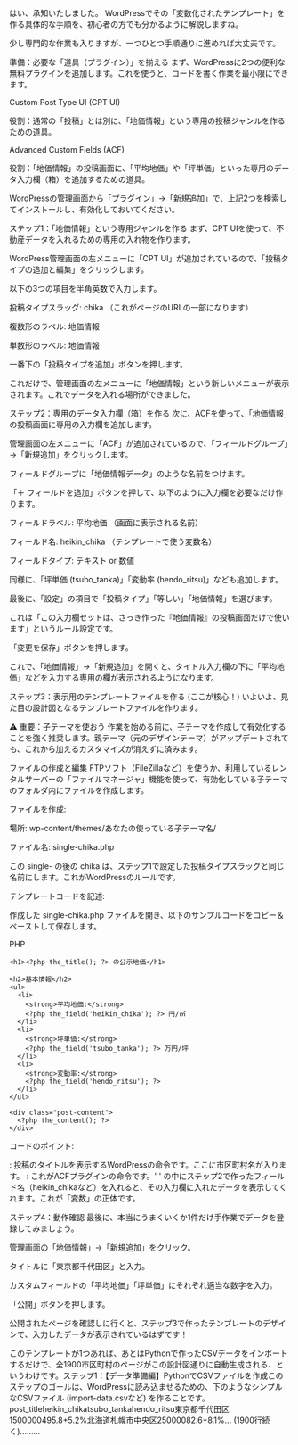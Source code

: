 はい、承知いたしました。 WordPressでその「変数化されたテンプレート」を作る具体的な手順を、初心者の方でも分かるように解説しますね。

少し専門的な作業も入りますが、一つひとつ手順通りに進めれば大丈夫です。

準備：必要な「道具（プラグイン）」を揃える
まず、WordPressに2つの便利な無料プラグインを追加します。これを使うと、コードを書く作業を最小限にできます。

Custom Post Type UI (CPT UI)

役割：通常の「投稿」とは別に、「地価情報」という専用の投稿ジャンルを作るための道具。

Advanced Custom Fields (ACF)

役割：「地価情報」の投稿画面に、「平均地価」や「坪単価」といった専用のデータ入力欄（箱）を追加するための道具。

WordPressの管理画面から「プラグイン」→「新規追加」で、上記2つを検索してインストールし、有効化しておいてください。

ステップ1：「地価情報」という専用ジャンルを作る
まず、CPT UIを使って、不動産データを入れるための専用の入れ物を作ります。

WordPress管理画面の左メニューに「CPT UI」が追加されているので、「投稿タイプの追加と編集」をクリックします。

以下の3つの項目を半角英数で入力します。

投稿タイプスラッグ: chika （これがページのURLの一部になります）

複数形のラベル: 地価情報

単数形のラベル: 地価情報

一番下の「投稿タイプを追加」ボタンを押します。

これだけで、管理画面の左メニューに「地価情報」という新しいメニューが表示されます。これでデータを入れる場所ができました。

ステップ2：専用のデータ入力欄（箱）を作る
次に、ACFを使って、「地価情報」の投稿画面に専用の入力欄を追加します。

管理画面の左メニューに「ACF」が追加されているので、「フィールドグループ」→「新規追加」をクリックします。

フィールドグループに「地価情報データ」のような名前をつけます。

「＋ フィールドを追加」ボタンを押して、以下のように入力欄を必要なだけ作ります。

フィールドラベル: 平均地価 （画面に表示される名前）

フィールド名: heikin_chika （テンプレートで使う変数名）

フィールドタイプ: テキスト or 数値

同様に、「坪単価 (tsubo_tanka)」「変動率 (hendo_ritsu)」なども追加します。

最後に、「設定」の項目で「投稿タイプ」「等しい」「地価情報」を選びます。

これは「この入力欄セットは、さっき作った『地価情報』の投稿画面だけで使います」というルール設定です。

「変更を保存」ボタンを押します。

これで、「地価情報」→「新規追加」を開くと、タイトル入力欄の下に「平均地価」などを入力する専用の欄が表示されるようになります。

ステップ3：表示用のテンプレートファイルを作る (ここが核心！)
いよいよ、見た目の設計図となるテンプレートファイルを作ります。

⚠️ 重要：子テーマを使おう
作業を始める前に、子テーマを作成して有効化することを強く推奨します。親テーマ（元のデザインテーマ）がアップデートされても、これから加えるカスタマイズが消えずに済みます。

ファイルの作成と編集
FTPソフト（FileZillaなど）を使うか、利用しているレンタルサーバーの「ファイルマネージャ」機能を使って、有効化している子テーマのフォルダ内にファイルを作成します。

ファイルを作成:

場所: wp-content/themes/あなたの使っている子テーマ名/

ファイル名: single-chika.php

この single- の後の chika は、ステップ1で設定した投稿タイプスラッグと同じ名前にします。これがWordPressのルールです。

テンプレートコードを記述:

作成した single-chika.php ファイルを開き、以下のサンプルコードをコピー＆ペーストして保存します。

PHP

<?php get_header(); // ヘッダーを読み込む ?>

<div id="content">

  <?php if (have_posts()) : while (have_posts()) : the_post(); ?>

    <h1><?php the_title(); ?> の公示地価</h1>

    <h2>基本情報</h2>
    <ul>
      <li>
        <strong>平均地価:</strong>
        <?php the_field('heikin_chika'); ?> 円/㎡
      </li>
      <li>
        <strong>坪単価:</strong>
        <?php the_field('tsubo_tanka'); ?> 万円/坪
      </li>
      <li>
        <strong>変動率:</strong>
        <?php the_field('hendo_ritsu'); ?>
      </li>
    </ul>

    <div class="post-content">
      <?php the_content(); ?>
    </div>

  <?php endwhile; endif; ?>

</div>

<?php get_footer(); // フッターを読み込む ?>
コードのポイント:

<?php the_title(); ?> : 投稿のタイトルを表示するWordPressの命令です。ここに市区町村名が入ります。

<?php the_field('フィールド名'); ?> : これがACFプラグインの命令です。' ' の中にステップ2で作ったフィールド名（heikin_chikaなど）を入れると、その入力欄に入れたデータを表示してくれます。これが「変数」の正体です。

ステップ4：動作確認
最後に、本当にうまくいくか1件だけ手作業でデータを登録してみましょう。

管理画面の「地価情報」→「新規追加」をクリック。

タイトルに「東京都千代田区」と入力。

カスタムフィールドの「平均地価」「坪単価」にそれぞれ適当な数字を入力。

「公開」ボタンを押します。

公開されたページを確認しに行くと、ステップ3で作ったテンプレートのデザインで、入力したデータが表示されているはずです！

このテンプレートが1つあれば、あとはPythonで作ったCSVデータをインポートするだけで、全1900市区町村のページがこの設計図通りに自動生成される、というわけです。ステップ1：【データ準備編】PythonでCSVファイルを作成このステップのゴールは、WordPressに読み込ませるための、下のようなシンプルなCSVファイル (import-data.csvなど) を作ることです。post_titleheikin_chikatsubo_tankahendo_ritsu東京都千代田区1500000495.8+5.2%北海道札幌市中央区25000082.6+8.1%... (1900行続く).........